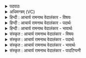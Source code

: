 <details><summary>पदपाठः</summary>

सः। वा꣣यु꣢म्। इ꣡न्द्र꣢꣯म्। अ꣣श्वि꣡ना꣢। सा꣣क꣢म्। म꣡दे꣢꣯न। ग꣣च्छति। र꣡ण꣢꣯। यः। अ꣣स्य। ध꣡र्म꣢꣯णा। ११३४।
</details>

<details><summary>अधिमन्त्रम् (VC)</summary>

- पवमानः सोमः
- असितः काश्यपो देवलो वा
- गायत्री
- षड्जः
</details>

<details><summary>हिन्दी : आचार्य रामनाथ वेदालंकार - विषयः</summary>

अगले मन्त्र में फिर गुरु-शिष्य का विषय है।
</details>

<details><summary>हिन्दी : आचार्य रामनाथ वेदालंकार - पदार्थः</summary>

पदार्थान्वयभाषाः -  (यः)जो शिष्य(अस्य)इस सोम के अर्थात् विद्याप्रेरक आचार्य के(धर्मणा)नियम से(रण)चलता है, (सः)वह शिष्य(मदेन साकम्)उत्साह के साथ(वायुम्)प्राणविद्या वा पवनविद्या को(इन्द्रम्)आत्मविद्या वा विद्युद्-विद्या कोऔर(अश्विना)मन-बुद्धि की विद्या वा सूर्य-चन्द्र की विद्या को(गच्छति)प्राप्त कर लेता है ॥७॥
</details>

<details><summary>हिन्दी : आचार्य रामनाथ वेदालंकार - भावार्थः</summary>

भावार्थभाषाः -  शिष्यों को चाहिए कि समर्पणभाव से गुरुओं के संरक्षण में रहते हुए सब विद्याएँ पढ़कर वायु,बिजली आदि के प्रयोग से यान,यन्त्र आदि चलाएँ,सब भूगोल-खगोल का ज्ञान प्राप्त करें और आध्यात्मिक सिद्धियाँ पाएँ ॥७॥
</details>

<details><summary>संस्कृत : आचार्य रामनाथ वेदालंकार - विषयः</summary>

अथ पुनर्गुरुशिष्यविषय उच्यते ॥
</details>

<details><summary>संस्कृत : आचार्य रामनाथ वेदालंकार - पदार्थः</summary>

पदार्थान्वयभाषाः -  (यः)शिष्यः(अस्य)सोमस्य विद्याप्रेरकस्य आचार्यस्य(धर्मणा)नियमेन(रण)रणति चलति।[रण शब्दार्थः गत्यर्थश्च,भ्वादिः। अत्र तिब्लोपश्छान्दसः।] (सः)शिष्यः(मदेन साकम्)उत्साहेन सह(वायुम्)प्राणविद्यां पवनविद्यां वा, (इन्द्रम्)आत्मविद्यां विद्युद्विद्यां वा, (अश्विना)मनोबुद्धिविद्यां सूर्यचन्द्रविद्यां वा(गच्छति)प्राप्नोति ॥७॥
</details>

<details><summary>संस्कृत : आचार्य रामनाथ वेदालंकार - भावार्थः</summary>

भावार्थभाषाः -  शिष्यैः समर्पणभावेन गुरूणां संरक्षणे निवसद्भिः सर्वा विद्या अधीत्य वायुविद्युदादिप्रयोगेण यानयन्त्रादीनि चालनीयानि सर्वं भूगोलखगोलज्ञानं प्राप्तव्यमाध्यात्मिक्यः सिद्धयश्च सम्पादनीयाः ॥७॥
</details>

<details><summary>संस्कृत : आचार्य रामनाथ वेदालंकार - पादटिप्पनी</summary>

टिप्पणी:   १.ऋ० ९।७।७,‘धर्म॑णा’इत्यत्र धर्मभिः।
</details>
